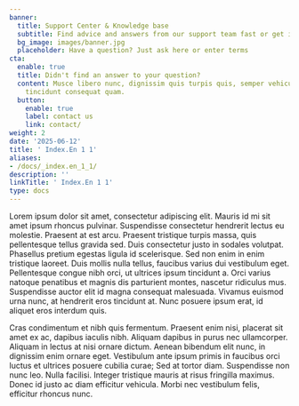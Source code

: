 ```yaml
---
banner:
  title: Support Center & Knowledge base
  subtitle: Find advice and answers from our support team fast or get in touch
  bg_image: images/banner.jpg
  placeholder: Have a question? Just ask here or enter terms
cta:
  enable: true
  title: Didn't find an answer to your question?
  content: Musce libero nunc, dignissim quis turpis quis, semper vehicula dolor. Suspendisse
    tincidunt consequat quam.
  button:
    enable: true
    label: contact us
    link: contact/
weight: 2
date: '2025-06-12'
title: ' Index.En 1 1'
aliases:
- /docs/_index.en_1_1/
description: ''
linkTitle: ' Index.En 1 1'
type: docs
---
```


Lorem ipsum dolor sit amet, consectetur adipiscing elit. Mauris id mi sit amet ipsum rhoncus pulvinar. Suspendisse consectetur hendrerit lectus eu molestie. Praesent at est arcu. Praesent tristique turpis massa, quis pellentesque tellus gravida sed. Duis consectetur justo in sodales volutpat. Phasellus pretium egestas ligula id scelerisque. Sed non enim in enim tristique laoreet. Duis mollis nulla tellus, faucibus varius dui vestibulum eget. Pellentesque congue nibh orci, ut ultrices ipsum tincidunt a. Orci varius natoque penatibus et magnis dis parturient montes, nascetur ridiculus mus. Suspendisse auctor elit id magna consequat malesuada. Vivamus euismod urna nunc, at hendrerit eros tincidunt at. Nunc posuere ipsum erat, id aliquet eros interdum quis.

Cras condimentum et nibh quis fermentum. Praesent enim nisi, placerat sit amet ex ac, dapibus iaculis nibh. Aliquam dapibus in purus nec ullamcorper. Aliquam in lectus at nisi ornare dictum. Aenean bibendum elit nunc, in dignissim enim ornare eget. Vestibulum ante ipsum primis in faucibus orci luctus et ultrices posuere cubilia curae; Sed at tortor diam. Suspendisse non nunc leo. Nulla facilisi. Integer tristique mauris at risus fringilla maximus. Donec id justo ac diam efficitur vehicula. Morbi nec vestibulum felis, efficitur rhoncus nunc.
